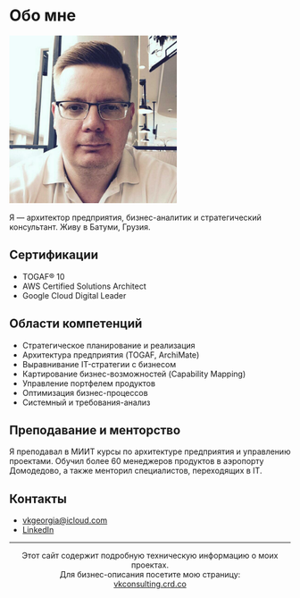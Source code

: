 # Обо мне

<img src="/images/108.jpg" alt="Valerii" width="300">

Я — архитектор предприятия, бизнес-аналитик и стратегический консультант. Живу в Батуми, Грузия.

## Сертификации

- TOGAF® 10
- AWS Certified Solutions Architect
- Google Cloud Digital Leader

## Области компетенций

- Стратегическое планирование и реализация
- Архитектура предприятия (TOGAF, ArchiMate)
- Выравнивание IT-стратегии с бизнесом
- Картирование бизнес-возможностей (Capability Mapping)
- Управление портфелем продуктов
- Оптимизация бизнес-процессов
- Системный и требования-анализ

## Преподавание и менторство

Я преподавал в МИИТ курсы по архитектуре предприятия и управлению проектами. Обучил более 60 менеджеров продуктов в аэропорту Домодедово, а также менторил специалистов, переходящих в IT.

## Контакты

- vkgeorgia@icloud.com  
- [LinkedIn](https://www.linkedin.com/in/valeriikorobeinikov)

<hr>

<p align="center" style="font-size: 14px;">
  Этот сайт содержит подробную техническую информацию о моих проектах.<br>
  Для бизнес-описания посетите мою страницу:<br>
  <a href="https://vkconsulting.crd.co/" target="_blank">vkconsulting.crd.co</a>
</p>

